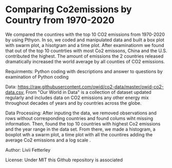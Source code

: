 # Comparing Co2emissions by Country from 1970-2020
We compared the countires with the top 10 CO2 emissions from 1970-2020 by using Pthyon. In so, we coded and manipulated data and built a box plot with swarm plot, a hisotgram and a time plot. After examinationm we found that out of the top 10 countrties with most Co2 emissons, China and the U.S. contributed the highest. The amount of emissions the 2 countries released dramatically increased the world average by all counties of CO2 emissions. 

Requirments: Python coding with descriptions and answer to questions by examination of Python coding

Data: https://raw.githubusercontent.com/owid/co2-data/master/owid-co2-data.csv, From "Our World in Data" is a collection of dataset updated regularly and includes data on CO2 emissions any other energy mix throughout decades of years and by countries across the globe.

Data Processing: After inputing the data, we removed observations and rows without corresponding countries and found colums wiht missing information. Then, found the top 10 countries with highest Co2 emissions and the year range in the data set. From there, we made a histogram, a boxplot wth a swarm plot, a time plot with all the countires adding the average Co2 emissions and a log scale .

Author: Livii Fetterley

License: Under MIT this Github repository is associated  
